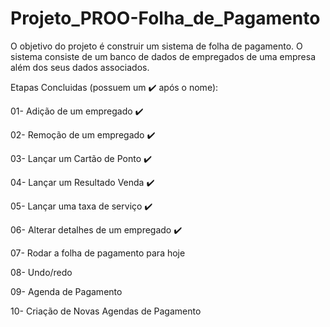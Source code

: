 # Projeto_PROO-Folha_de_Pagamento
O objetivo do projeto é construir um sistema de folha de pagamento. O sistema consiste de um banco de dados de empregados de uma empresa além dos seus dados associados.

Etapas Concluidas (possuem um ✔️️ após o nome):

01- Adição de um empregado  ✔️️

02- Remoção de um empregado  ✔️️

03- Lançar um Cartão de Ponto  ✔️️

04- Lançar um Resultado Venda  ✔️️

05- Lançar uma taxa de serviço  ✔️️

06- Alterar detalhes de um empregado  ✔️️

07- Rodar a folha de pagamento para hoje 

08- Undo/redo 

09- Agenda de Pagamento

10- Criação de Novas Agendas de Pagamento 
